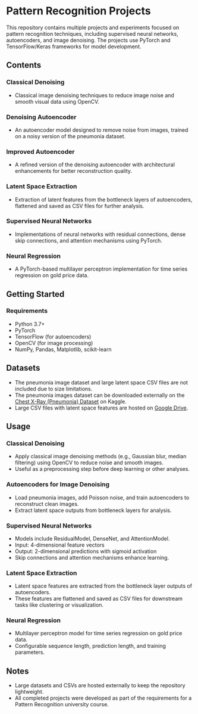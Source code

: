 # Pattern Recognition Projects
This repository contains multiple projects and experiments focused on pattern recognition techniques, including supervised neural networks, autoencoders, and image denoising. The projects use PyTorch and TensorFlow/Keras frameworks for model development.

## Contents
### Classical Denoising
- Classical image denoising techniques to reduce image noise and smooth visual data using OpenCV.  

### Denoising Autoencoder
- An autoencoder model designed to remove noise from images, trained on a noisy version of the pneumonia dataset.

### Improved Autoencoder
- A refined version of the denoising autoencoder with architectural enhancements for better reconstruction quality.

### Latent Space Extraction
- Extraction of latent features from the bottleneck layers of autoencoders, flattened and saved as CSV files for further analysis.

### Supervised Neural Networks
- Implementations of neural networks with residual connections, dense skip connections, and attention mechanisms using PyTorch.

### Neural Regression
- A PyTorch-based multilayer perceptron implementation for time series regression on gold price data.


## Getting Started
### Requirements
- Python 3.7+
- PyTorch
- TensorFlow (for autoencoders)
- OpenCV (for image processing)
- NumPy, Pandas, Matplotlib, scikit-learn

## Datasets
- The pneumonia image dataset and large latent space CSV files are not included due to size limitations.
- The pneumonia images dataset can be downloaded externally on the [Chest X-Ray (Pneumonia) Dataset](https://www.kaggle.com/datasets/paultimothymooney/chest-xray-pneumonia) on Kaggle.
- Large CSV files with latent space features are hosted on [Google Drive](https://drive.google.com/drive/folders/1og0gsCifTmV0-rrQi__aZOEcbPJFwZ8a?usp=drive_link).


## Usage

### Classical Denoising
- Apply classical image denoising methods (e.g., Gaussian blur, median filtering) using OpenCV to reduce noise and smooth images.
- Useful as a preprocessing step before deep learning or other analyses.

### Autoencoders for Image Denoising
- Load pneumonia images, add Poisson noise, and train autoencoders to reconstruct clean images.
- Extract latent space outputs from bottleneck layers for analysis.

### Supervised Neural Networks
- Models include ResidualModel, DenseNet, and AttentionModel.
- Input: 4-dimensional feature vectors
- Output: 2-dimensional predictions with sigmoid activation
- Skip connections and attention mechanisms enhance learning.

### Latent Space Extraction
- Latent space features are extracted from the bottleneck layer outputs of autoencoders.
- These features are flattened and saved as CSV files for downstream tasks like clustering or visualization.

### Neural Regression
- Multilayer perceptron model for time series regression on gold price data.
- Configurable sequence length, prediction length, and training parameters.

## Notes
- Large datasets and CSVs are hosted externally to keep the repository lightweight.
- All completed projects were developed as part of the requirements for a Pattern Recognition university course.
